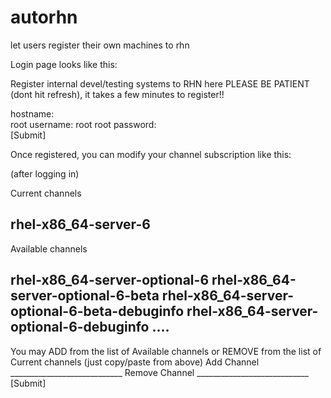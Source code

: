 autorhn
=======

let users register their own machines to rhn



Login page looks like this:


Register internal devel/testing systems to RHN here
PLEASE BE PATIENT (dont hit refresh), it takes a few minutes to register!!

hostname:	
root username:  root
root password:	
[Submit]


Once registered, you can modify your channel subscription like this:

(after logging in)

Current channels

rhel-x86_64-server-6
------------------------------------------------------------------------
Available channels

rhel-x86_64-server-optional-6
rhel-x86_64-server-optional-6-beta
rhel-x86_64-server-optional-6-beta-debuginfo
rhel-x86_64-server-optional-6-debuginfo
....
------------------------------------------------------------------------
You may ADD from the list of Available channels or REMOVE from the list of Current channels (just copy/paste from above)
Add Channel    ____________________________
Remove Channel ____________________________
[Submit]
